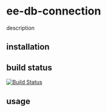 # ee-db-connection

description

## installation



## build status

[![Build Status](https://travis-ci.org/eventEmitter/ee-db-connection.png?branch=master)](https://travis-ci.org/eventEmitter/ee-db-connection)


## usage